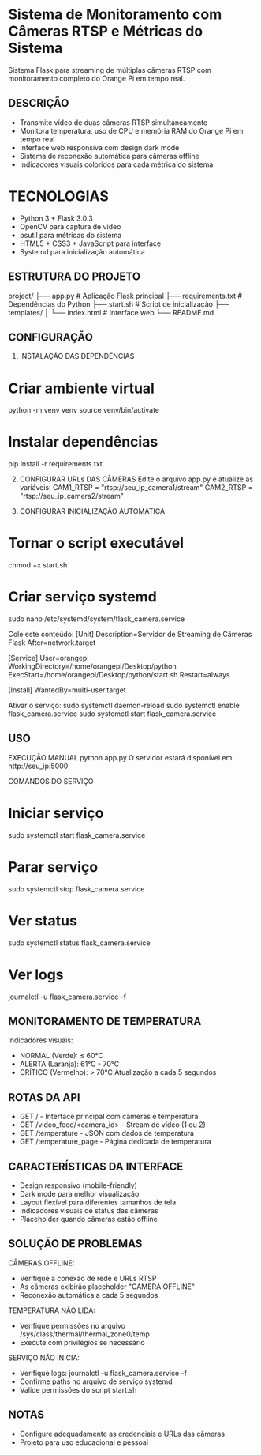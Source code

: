 # Sistema de Monitoramento com Câmeras RTSP e Métricas do Sistema

Sistema Flask para streaming de múltiplas câmeras RTSP com monitoramento completo do Orange Pi em tempo real.


## DESCRIÇÃO
- Transmite vídeo de duas câmeras RTSP simultaneamente
- Monitora temperatura, uso de CPU e memória RAM do Orange Pi em tempo real
- Interface web responsiva com design dark mode
- Sistema de reconexão automática para câmeras offline
- Indicadores visuais coloridos para cada métrica do sistema

# TECNOLOGIAS
- Python 3 + Flask 3.0.3
- OpenCV para captura de vídeo
- psutil para métricas do sistema
- HTML5 + CSS3 + JavaScript para interface
- Systemd para inicialização automática

## ESTRUTURA DO PROJETO
project/
├── app.py                 # Aplicação Flask principal
├── requirements.txt       # Dependências do Python
├── start.sh              # Script de inicialização
├── templates/
│   └── index.html        # Interface web
└── README.md

## CONFIGURAÇÃO



1. INSTALAÇÃO DAS DEPENDÊNCIAS
# Criar ambiente virtual
python -m venv venv
source venv/bin/activate

# Instalar dependências
pip install -r requirements.txt

2. CONFIGURAR URLs DAS CÂMERAS
Edite o arquivo app.py e atualize as variáveis:
CAM1_RTSP = "rtsp://seu_ip_camera1/stream"
CAM2_RTSP = "rtsp://seu_ip_camera2/stream"

3. CONFIGURAR INICIALIZAÇÃO AUTOMÁTICA
# Tornar o script executável
chmod +x start.sh

# Criar serviço systemd
sudo nano /etc/systemd/system/flask_camera.service

Cole este conteúdo:
[Unit]
Description=Servidor de Streaming de Câmeras Flask
After=network.target

[Service]
User=orangepi
WorkingDirectory=/home/orangepi/Desktop/python
ExecStart=/home/orangepi/Desktop/python/start.sh
Restart=always

[Install]
WantedBy=multi-user.target

Ativar o serviço:
sudo systemctl daemon-reload
sudo systemctl enable flask_camera.service
sudo systemctl start flask_camera.service

## USO

EXECUÇÃO MANUAL
python app.py
O servidor estará disponível em: http://seu_ip:5000

COMANDOS DO SERVIÇO
# Iniciar serviço
sudo systemctl start flask_camera.service

# Parar serviço
sudo systemctl stop flask_camera.service

# Ver status
sudo systemctl status flask_camera.service

# Ver logs
journalctl -u flask_camera.service -f

## MONITORAMENTO DE TEMPERATURA
Indicadores visuais:
- NORMAL (Verde): ≤ 60°C
- ALERTA (Laranja): 61°C - 70°C
- CRÍTICO (Vermelho): > 70°C
Atualização a cada 5 segundos

## ROTAS DA API
- GET / - Interface principal com câmeras e temperatura
- GET /video_feed/<camera_id> - Stream de vídeo (1 ou 2)
- GET /temperature - JSON com dados de temperatura
- GET /temperature_page - Página dedicada de temperatura

## CARACTERÍSTICAS DA INTERFACE
- Design responsivo (mobile-friendly)
- Dark mode para melhor visualização
- Layout flexível para diferentes tamanhos de tela
- Indicadores visuais de status das câmeras
- Placeholder quando câmeras estão offline

## SOLUÇÃO DE PROBLEMAS

CÂMERAS OFFLINE:
- Verifique a conexão de rede e URLs RTSP
- As câmeras exibirão placeholder "CAMERA OFFLINE"
- Reconexão automática a cada 5 segundos

TEMPERATURA NÃO LIDA:
- Verifique permissões no arquivo /sys/class/thermal/thermal_zone0/temp
- Execute com privilégios se necessário

SERVIÇO NÃO INICIA:
- Verifique logs: journalctl -u flask_camera.service -f
- Confirme paths no arquivo de serviço systemd
- Valide permissões do script start.sh

## NOTAS
- Configure adequadamente as credenciais e URLs das câmeras
- Projeto para uso educacional e pessoal
